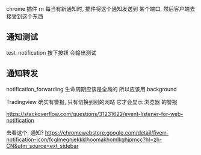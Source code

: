 
chrome 插件  rn
每当有新通知时, 插件将这个通知发送到 某个端口, 然后客户端去接受到这个东西


## 通知测试
test_notification
按下按钮 会输出测试




## 通知转发

notification_forwarding
生命周期应该是全局的 所以应该用  background


Tradingview 确实有警报, 只有切换到别的网站 它才会显示 浏览器 的警报



https://stackoverflow.com/questions/31231622/event-listener-for-web-notification


去看这个,  通知?
https://chromewebstore.google.com/detail/fiverr-notification-icon/fcglmegnjekkklhoomakhomlkghjpmcc?hl=zh-CN&utm_source=ext_sidebar